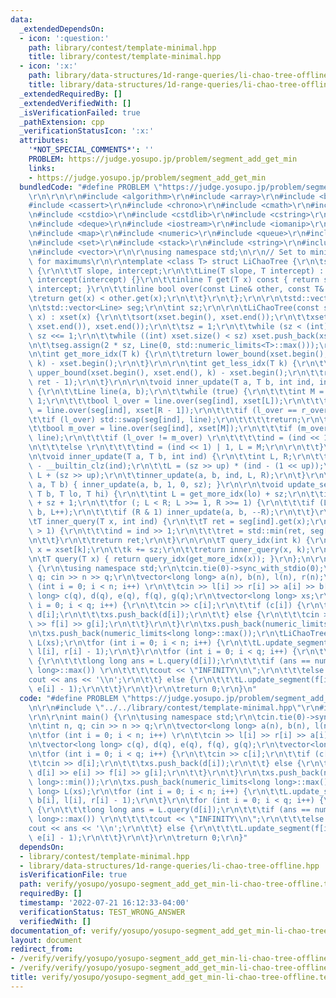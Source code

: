 ```yaml
---
data:
  _extendedDependsOn:
  - icon: ':question:'
    path: library/contest/template-minimal.hpp
    title: library/contest/template-minimal.hpp
  - icon: ':x:'
    path: library/data-structures/1d-range-queries/li-chao-tree-offline.hpp
    title: library/data-structures/1d-range-queries/li-chao-tree-offline.hpp
  _extendedRequiredBy: []
  _extendedVerifiedWith: []
  _isVerificationFailed: true
  _pathExtension: cpp
  _verificationStatusIcon: ':x:'
  attributes:
    '*NOT_SPECIAL_COMMENTS*': ''
    PROBLEM: https://judge.yosupo.jp/problem/segment_add_get_min
    links:
    - https://judge.yosupo.jp/problem/segment_add_get_min
  bundledCode: "#define PROBLEM \"https://judge.yosupo.jp/problem/segment_add_get_min\"\
    \r\n\r\n\r\n#include <algorithm>\r\n#include <array>\r\n#include <bitset>\r\n\
    #include <cassert>\r\n#include <chrono>\r\n#include <cmath>\r\n#include <complex>\r\
    \n#include <cstdio>\r\n#include <cstdlib>\r\n#include <cstring>\r\n#include <ctime>\r\
    \n#include <deque>\r\n#include <iostream>\r\n#include <iomanip>\r\n#include <list>\r\
    \n#include <map>\r\n#include <numeric>\r\n#include <queue>\r\n#include <random>\r\
    \n#include <set>\r\n#include <stack>\r\n#include <string>\r\n#include <unordered_map>\r\
    \n#include <vector>\r\n\r\nusing namespace std;\n\r\n// Set to minimums, negate\
    \ for maximums\r\n\r\ntemplate <class T> struct LiChaoTree {\r\n\tstruct Line\
    \ {\r\n\t\tT slope, intercept;\r\n\t\tLine(T slope, T intercept) : slope(slope),\
    \ intercept(intercept) {}\r\n\t\tinline T get(T x) const { return slope * x +\
    \ intercept; }\r\n\t\tinline bool over(const Line& other, const T& x) {\r\n\t\t\
    \treturn get(x) < other.get(x);\r\n\t\t}\r\n\t};\r\n\r\n\tstd::vector<T> xset;\r\
    \n\tstd::vector<Line> seg;\r\n\tint sz;\r\n\r\n\tLiChaoTree(const std::vector<T>&\
    \ x) : xset(x) {\r\n\t\tsort(xset.begin(), xset.end());\r\n\t\txset.erase(unique(xset.begin(),\
    \ xset.end()), xset.end());\r\n\t\tsz = 1;\r\n\t\twhile (sz < (int) xset.size())\
    \ sz <<= 1;\r\n\t\twhile ((int) xset.size() < sz) xset.push_back(xset.back());\r\
    \n\t\tseg.assign(2 * sz, Line(0, std::numeric_limits<T>::max()));\r\n\t}\r\n\r\
    \n\tint get_more_idx(T k) {\r\n\t\treturn lower_bound(xset.begin(), xset.end(),\
    \ k) - xset.begin();\r\n\t}\r\n\r\n\tint get_less_idx(T k) {\r\n\t\tint ret =\
    \ upper_bound(xset.begin(), xset.end(), k) - xset.begin();\r\n\t\treturn std::max(0,\
    \ ret - 1);\r\n\t}\r\n\r\n\tvoid inner_update(T a, T b, int ind, int L, int R)\
    \ {\r\n\t\tLine line(a, b);\r\n\t\twhile (true) {\r\n\t\t\tint M = (L + R) >>\
    \ 1;\r\n\t\t\tbool l_over = line.over(seg[ind], xset[L]);\r\n\t\t\tbool r_over\
    \ = line.over(seg[ind], xset[R - 1]);\r\n\t\t\tif (l_over == r_over) {\r\n\t\t\
    \t\tif (l_over) std::swap(seg[ind], line);\r\n\t\t\t\treturn;\r\n\t\t\t}\r\n\t\
    \t\tbool m_over = line.over(seg[ind], xset[M]);\r\n\t\t\tif (m_over) std::swap(seg[ind],\
    \ line);\r\n\t\t\tif (l_over != m_over) \r\n\t\t\t\tind = (ind << 1), R = M;\r\
    \n\t\t\telse \r\n\t\t\t\tind = (ind << 1) | 1, L = M;\r\n\r\n\t\t}\r\n\t}\r\n\r\
    \n\tvoid inner_update(T a, T b, int ind) {\r\n\t\tint L, R;\r\n\t\tint up = 31\
    \ - __builtin_clz(ind);\r\n\t\tL = (sz >> up) * (ind - (1 << up));\r\n\t\tR =\
    \ L + (sz >> up);\r\n\t\tinner_update(a, b, ind, L, R);\r\n\t}\r\n\r\n\tvoid update(T\
    \ a, T b) { inner_update(a, b, 1, 0, sz); }\r\n\r\n\tvoid update_segment(T a,\
    \ T b, T lo, T hi) {\r\n\t\tint L = get_more_idx(lo) + sz;\r\n\t\tint R = get_less_idx(hi)\
    \ + sz + 1;\r\n\t\tfor (; L < R; L >>= 1, R >>= 1) {\r\n\t\t\tif (L & 1) inner_update(a,\
    \ b, L++);\r\n\t\t\tif (R & 1) inner_update(a, b, --R);\r\n\t\t}\r\n\t}\r\n\r\n\
    \tT inner_query(T x, int ind) {\r\n\t\tT ret = seg[ind].get(x);\r\n\t\twhile (ind\
    \ > 1) {\r\n\t\t\tind = ind >> 1;\r\n\t\t\tret = std::min(ret, seg[ind].get(x));\r\
    \n\t\t}\r\n\t\treturn ret;\r\n\t}\r\n\r\n\tT query_idx(int k) {\r\n\t\tconst T\
    \ x = xset[k];\r\n\t\tk += sz;\r\n\t\treturn inner_query(x, k);\r\n\t}\r\n\t\r\
    \n\tT query(T x) { return query_idx(get_more_idx(x)); }\r\n};\n\r\nint main()\
    \ {\r\n\tusing namespace std;\r\n\tcin.tie(0)->sync_with_stdio(0);\r\n\tint n,\
    \ q; cin >> n >> q;\r\n\tvector<long long> a(n), b(n), l(n), r(n);\t\r\n\tfor\
    \ (int i = 0; i < n; i++) \r\n\t\tcin >> l[i] >> r[i] >> a[i] >> b[i];\r\n\tvector<long\
    \ long> c(q), d(q), e(q), f(q), g(q);\r\n\tvector<long long> xs;\r\n\tfor (int\
    \ i = 0; i < q; i++) {\r\n\t\tcin >> c[i];\r\n\t\tif (c[i]) {\r\n\t\t\tcin >>\
    \ d[i];\r\n\t\t\txs.push_back(d[i]);\r\n\t\t} else {\r\n\t\t\tcin >> d[i] >> e[i]\
    \ >> f[i] >> g[i];\r\n\t\t}\r\n\t}\r\n\txs.push_back(numeric_limits<long long>::min());\r\
    \n\txs.push_back(numeric_limits<long long>::max());\r\n\tLiChaoTree<long long>\
    \ L(xs);\r\n\tfor (int i = 0; i < n; i++) {\r\n\t\tL.update_segment(a[i], b[i],\
    \ l[i], r[i] - 1);\r\n\t}\r\n\tfor (int i = 0; i < q; i++) {\r\n\t\tif (c[i])\
    \ {\r\n\t\t\tlong long ans = L.query(d[i]);\r\n\t\t\tif (ans == numeric_limits<long\
    \ long>::max()) \r\n\t\t\t\tcout << \"INFINITY\\n\";\r\n\t\t\telse \r\n\t\t\t\t\
    cout << ans << '\\n';\r\n\t\t} else {\r\n\t\t\tL.update_segment(f[i], g[i], d[i],\
    \ e[i] - 1);\r\n\t\t}\r\n\t}\r\n\treturn 0;\r\n}\n"
  code: "#define PROBLEM \"https://judge.yosupo.jp/problem/segment_add_get_min\"\r\
    \n\r\n#include \"../../library/contest/template-minimal.hpp\"\r\n#include \"../../library/data-structures/1d-range-queries/li-chao-tree-offline.hpp\"\
    \r\n\r\nint main() {\r\n\tusing namespace std;\r\n\tcin.tie(0)->sync_with_stdio(0);\r\
    \n\tint n, q; cin >> n >> q;\r\n\tvector<long long> a(n), b(n), l(n), r(n);\t\r\
    \n\tfor (int i = 0; i < n; i++) \r\n\t\tcin >> l[i] >> r[i] >> a[i] >> b[i];\r\
    \n\tvector<long long> c(q), d(q), e(q), f(q), g(q);\r\n\tvector<long long> xs;\r\
    \n\tfor (int i = 0; i < q; i++) {\r\n\t\tcin >> c[i];\r\n\t\tif (c[i]) {\r\n\t\
    \t\tcin >> d[i];\r\n\t\t\txs.push_back(d[i]);\r\n\t\t} else {\r\n\t\t\tcin >>\
    \ d[i] >> e[i] >> f[i] >> g[i];\r\n\t\t}\r\n\t}\r\n\txs.push_back(numeric_limits<long\
    \ long>::min());\r\n\txs.push_back(numeric_limits<long long>::max());\r\n\tLiChaoTree<long\
    \ long> L(xs);\r\n\tfor (int i = 0; i < n; i++) {\r\n\t\tL.update_segment(a[i],\
    \ b[i], l[i], r[i] - 1);\r\n\t}\r\n\tfor (int i = 0; i < q; i++) {\r\n\t\tif (c[i])\
    \ {\r\n\t\t\tlong long ans = L.query(d[i]);\r\n\t\t\tif (ans == numeric_limits<long\
    \ long>::max()) \r\n\t\t\t\tcout << \"INFINITY\\n\";\r\n\t\t\telse \r\n\t\t\t\t\
    cout << ans << '\\n';\r\n\t\t} else {\r\n\t\t\tL.update_segment(f[i], g[i], d[i],\
    \ e[i] - 1);\r\n\t\t}\r\n\t}\r\n\treturn 0;\r\n}"
  dependsOn:
  - library/contest/template-minimal.hpp
  - library/data-structures/1d-range-queries/li-chao-tree-offline.hpp
  isVerificationFile: true
  path: verify/yosupo/yosupo-segment_add_get_min-li-chao-tree-offline.test.cpp
  requiredBy: []
  timestamp: '2022-07-21 16:12:33-04:00'
  verificationStatus: TEST_WRONG_ANSWER
  verifiedWith: []
documentation_of: verify/yosupo/yosupo-segment_add_get_min-li-chao-tree-offline.test.cpp
layout: document
redirect_from:
- /verify/verify/yosupo/yosupo-segment_add_get_min-li-chao-tree-offline.test.cpp
- /verify/verify/yosupo/yosupo-segment_add_get_min-li-chao-tree-offline.test.cpp.html
title: verify/yosupo/yosupo-segment_add_get_min-li-chao-tree-offline.test.cpp
---
```


